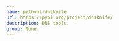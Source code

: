 ```yaml
---
name: python2-dnsknife
url: https://pypi.org/project/dnsknife/
description: DNS tools.
group: None
---
```

